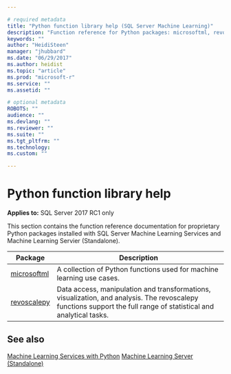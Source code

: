```yaml
---

# required metadata
title: "Python function library help (SQL Server Machine Learning)"
description: "Function reference for Python packages: microsoftml, revoscalepy"
keywords: ""
author: "HeidiSteen"
manager: "jhubbard"
ms.date: "06/29/2017"
ms.author: heidist
ms.topic: "article"
ms.prod: "microsoft-r"
ms.service: ""
ms.assetid: ""

# optional metadata
ROBOTS: ""
audience: ""
ms.devlang: ""
ms.reviewer: ""
ms.suite: ""
ms.tgt_pltfrm: ""
ms.technology:
ms.custom: ""

---
```


# Python function library help

**Applies to:** SQL Server 2017 RC1 only

This section contains the function reference documentation for proprietary Python packages installed with SQL Server Machine Learning Services and Machine Learning Servier (Standalone).

|Package | Description |
|----|----|
|[microsoftml](microsoftml/index.md)|A collection of Python functions used for machine learning use cases.|
|[revoscalepy](revoscalepy/index.md) | Data access, manipulation and transformations, visualization, and analysis. The revoscalepy functions support the full range of statistical and analytical tasks.|

## See also

  [Machine Learning Services with Python](https://docs.microsoft.com/sql/advanced-analytics/python/sql-server-python-services)
  [Machine Learning Server (Standalone)](https://docs.microsoft.com/sql/advanced-analytics/r/r-server-standalone)